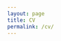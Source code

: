 ```yaml
---
layout: page
title: CV
permalink: /cv/
---
```


<object data="https://hugolargo.github.io/test_cv.pdf" type="application/pdf" width="100%" height="100%">
    <embed src="https://hugolargo.github.io/test_cv.pdf">
    </embed>
</object>